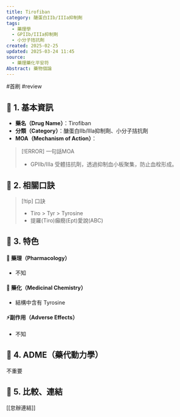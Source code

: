 ```yaml
---
title: Tirofiban
category: 醣蛋白IIb/IIIa抑制劑
tags:
  - 藥理學
  - GPIIb/IIIa抑制劑
  - 小分子拮抗劑
created: 2025-02-25
updated: 2025-03-24 11:45
source:
  - 藥理藥化平安符
Abstract: 藥物個論
---
```


#首刷 #review 
## 🔹 1. 基本資訊
- **藥名（Drug Name）**：Tirofiban
- **分類（Category）**：醣蛋白IIb/IIIa抑制劑、小分子拮抗劑
- **MOA（Mechanism of Action）**：
> [!ERROR] 一句話MOA
> - GPIIb/IIIa 受體拮抗劑，透過抑制血小板聚集，防止血栓形成。

## 🔹 2. 相關口訣
> [!tip] 口訣
> - Tiro > Tyr > Tyrosine
> - 提羅(Tiro)癲癇(Ept)愛說(ABC)

## 🔹 3. 特色
#### 🧪 藥理（Pharmacology）
- 不知


#### 🧬 藥化（Medicinal Chemistry）

- 結構中含有 Tyrosine

#### ⚡副作用（Adverse Effects）
- 不知


## 🔹 4. ADME（藥代動力學）
 不重要
## 🔹 5. 比較、連結

[[怠辦連結]]